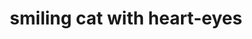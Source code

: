 ---
layout: smileys&emotion
title: smiling cat with heart-eyes
emoji: smiling_cat_with_heart_eyes
permalink: 😻.html
---